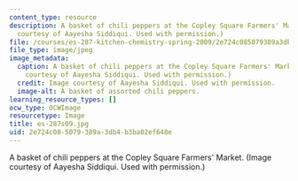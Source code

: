 ```yaml
---
content_type: resource
description: A basket of chili peppers at the Copley Square Farmers' Market. (Image
  courtesy of Aayesha Siddiqui. Used with permission.)
file: /courses/es-287-kitchen-chemistry-spring-2009/2e724c085079389a3db4b3ba02ef648e_es-287s09.jpg
file_type: image/jpeg
image_metadata:
  caption: A basket of chili peppers at the Copley Square Farmers' Market. (Image
    courtesy of Aayesha Siddiqui. Used with permission.)
  credit: Image courtesy of Aayesha Siddiqui. Used with permission.
  image-alt: A basket of assorted chili peppers.
learning_resource_types: []
ocw_type: OCWImage
resourcetype: Image
title: es-287s09.jpg
uid: 2e724c08-5079-389a-3db4-b3ba02ef648e
---
```

A basket of chili peppers at the Copley Square Farmers' Market. (Image courtesy of Aayesha Siddiqui. Used with permission.)

